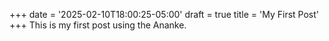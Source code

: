 +++
date = '2025-02-10T18:00:25-05:00'
draft = true
title = 'My First Post'
+++
This is my first post using the Ananke.
